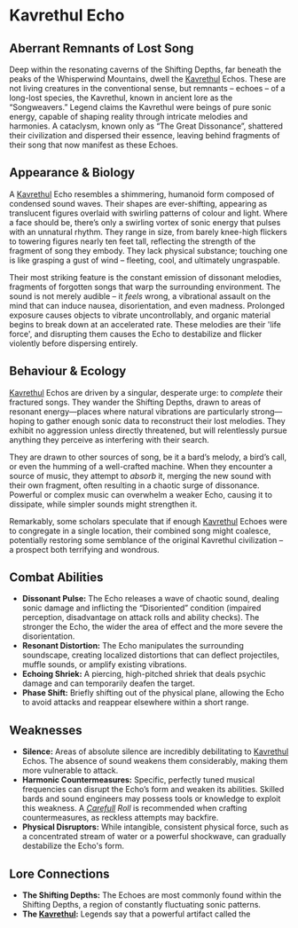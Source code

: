 # Kavrethul Echo

## Aberrant Remnants of Lost Song

Deep within the resonating caverns of the Shifting Depths, far beneath the peaks of the Whisperwind Mountains, dwell the [Kavrethul](/being/species/kavrethul.md) Echos. These are not living creatures in the conventional sense, but remnants – echoes – of a long-lost species, the Kavrethul, known in ancient lore as the “Songweavers.”  Legend claims the Kavrethul were beings of pure sonic energy, capable of shaping reality through intricate melodies and harmonies. A cataclysm, known only as “The Great Dissonance”, shattered their civilization and dispersed their essence, leaving behind fragments of their song that now manifest as these Echoes.

## Appearance & Biology

A [Kavrethul](/being/species/kavrethul.md) Echo resembles a shimmering, humanoid form composed of condensed sound waves. Their shapes are ever-shifting, appearing as translucent figures overlaid with swirling patterns of colour and light. Where a face should be, there’s only a swirling vortex of sonic energy that pulses with an unnatural rhythm. They range in size, from barely knee-high flickers to towering figures nearly ten feet tall, reflecting the strength of the fragment of song they embody.  They lack physical substance; touching one is like grasping a gust of wind – fleeting, cool, and ultimately ungraspable.

Their most striking feature is the constant emission of dissonant melodies, fragments of forgotten songs that warp the surrounding environment. The sound is not merely audible – it *feels* wrong, a vibrational assault on the mind that can induce nausea, disorientation, and even madness. Prolonged exposure causes objects to vibrate uncontrollably, and organic material begins to break down at an accelerated rate.  These melodies are their 'life force', and disrupting them causes the Echo to destabilize and flicker violently before dispersing entirely.

## Behaviour & Ecology

[Kavrethul](/being/species/kavrethul.md) Echos are driven by a singular, desperate urge: to *complete* their fractured songs. They wander the Shifting Depths, drawn to areas of resonant energy—places where natural vibrations are particularly strong—hoping to gather enough sonic data to reconstruct their lost melodies.  They exhibit no aggression unless directly threatened, but will relentlessly pursue anything they perceive as interfering with their search.  

They are drawn to other sources of song, be it a bard’s melody, a bird’s call, or even the humming of a well-crafted machine.  When they encounter a source of music, they attempt to *absorb* it, merging the new sound with their own fragment, often resulting in a chaotic surge of dissonance. Powerful or complex music can overwhelm a weaker Echo, causing it to dissipate, while simpler sounds might strengthen it.

Remarkably, some scholars speculate that if enough [Kavrethul](/being/species/kavrethul.md) Echoes were to congregate in a single location, their combined song might coalesce, potentially restoring some semblance of the original Kavrethul civilization – a prospect both terrifying and wondrous.

## Combat Abilities

*   **Dissonant Pulse:** The Echo releases a wave of chaotic sound, dealing sonic damage and inflicting the “Disoriented” condition (impaired perception, disadvantage on attack rolls and ability checks).  The stronger the Echo, the wider the area of effect and the more severe the disorientation.
*   **Resonant Distortion:**  The Echo manipulates the surrounding soundscape, creating localized distortions that can deflect projectiles, muffle sounds, or amplify existing vibrations.
*   **Echoing Shriek:** A piercing, high-pitched shriek that deals psychic damage and can temporarily deafen the target.
*   **Phase Shift:**  Briefly shifting out of the physical plane, allowing the Echo to avoid attacks and reappear elsewhere within a short range.

## Weaknesses

*   **Silence:** Areas of absolute silence are incredibly debilitating to [Kavrethul](/being/species/kavrethul.md) Echos. The absence of sound weakens them considerably, making them more vulnerable to attack.
*   **Harmonic Countermeasures:**  Specific, perfectly tuned musical frequencies can disrupt the Echo’s form and weaken its abilities. Skilled bards and sound engineers may possess tools or knowledge to exploit this weakness. A *[Carefull](/structure/mechanic/dice/carefull.md) Roll* is recommended when crafting countermeasures, as reckless attempts may backfire.
*   **Physical Disruptors:** While intangible, consistent physical force, such as a concentrated stream of water or a powerful shockwave, can gradually destabilize the Echo's form.

## Lore Connections

*   **The Shifting Depths:** The Echoes are most commonly found within the Shifting Depths, a region of constantly fluctuating sonic patterns.
*   **The [Kavrethul](/being/species/kavrethul.md):**  Legends say that a powerful artifact called the 
